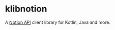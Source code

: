# klibnotion

A [Notion API](https://www.notion.so/Notion-API-spec-c29dd39d851543b49a24e1571f63c488) client library for Kotlin, Java
and more.
